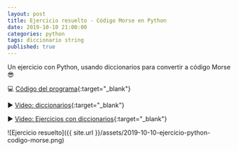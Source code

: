 ```yaml
---
layout: post
title: Ejercicio resuelto - Código Morse en Python
date: 2019-10-10 21:00:00
categories: python
tags: diccionario string
published: true
---
```


Un ejercicio con Python, usando diccionarios para convertir a código Morse 😎

💻 [Código del programa](https://repl.it/@programacionde1/codigo-Morse){:target="_blank"}

▶️ [Video: diccionarios](https://www.youtu.be/ymaBXPjiaPY){:target="_blank"}

▶️ [Video: Ejercicios con diccionarios](https://www.youtu.be/uOpW1tKKO8M){:target="_blank"}

![Ejercicio resuelto]({{ site.url }}/assets/2019-10-10-ejercicio-python-codigo-morse.png)
